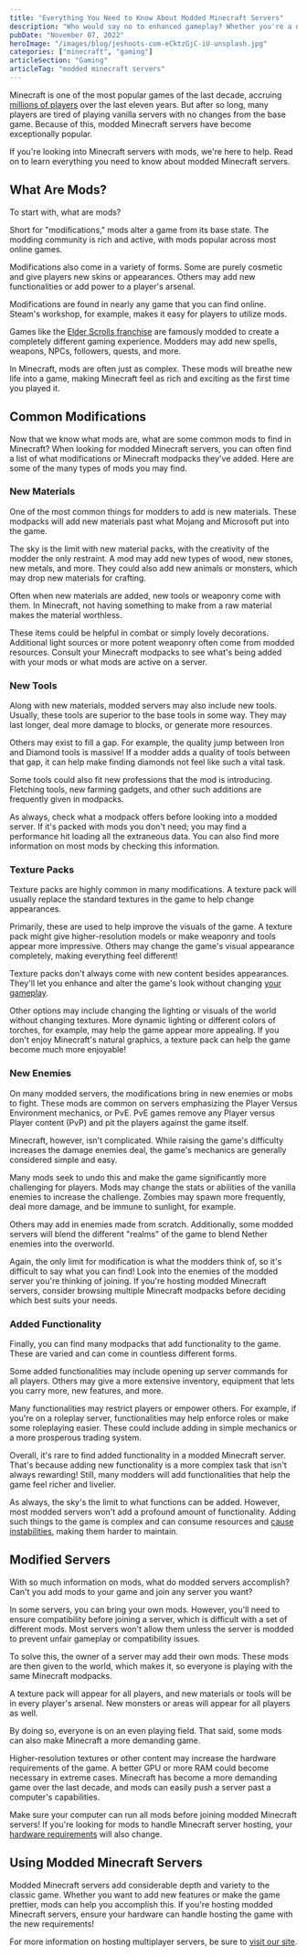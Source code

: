 ```yaml
---
title: "Everything You Need to Know About Modded Minecraft Servers"
description: "Who would say no to enhanced gameplay? Whether you're a newbie or a long-time player, here's everything you need to know about modded Minecraft servers."
pubDate: "November 07, 2022"
heroImage: "/images/blog/jeshoots-com-eCktzGjC-iU-unsplash.jpg"
categories: ["minecraft", "gaming"]
articleSection: "Gaming"
articleTag: "modded minecraft servers"
---
```


Minecraft is one of the most popular games of the last decade, accruing [millions of players](https://www.sportskeeda.com/minecraft/what-minecraft-s-current-player-count-2022) over the last eleven years. But after so long, many players are tired of playing vanilla servers with no changes from the base game. Because of this, modded Minecraft servers have become exceptionally popular.

If you're looking into Minecraft servers with mods, we're here to help. Read on to learn everything you need to know about modded Minecraft servers.

## What Are Mods?

To start with, what are mods?

Short for "modifications," mods alter a game from its base state. The modding community is rich and active, with mods popular across most online games.

Modifications also come in a variety of forms. Some are purely cosmetic and give players new skins or appearances. Others may add new functionalities or add power to a player's arsenal.

Modifications are found in nearly any game that you can find online. Steam's workshop, for example, makes it easy for players to utilize mods.

Games like the [Elder Scrolls franchise](https://www.forbes.com/sites/erikkain/2015/04/23/valve-and-bethesdas-monetized-skyrim-mods-give-content-creators-a-raw-deal/?sh=3c05e0d41ae3) are famously modded to create a completely different gaming experience. Modders may add new spells, weapons, NPCs, followers, quests, and more.

In Minecraft, mods are often just as complex. These mods will breathe new life into a game, making Minecraft feel as rich and exciting as the first time you played it.

## Common Modifications

Now that we know what mods are, what are some common mods to find in Minecraft? When looking for modded Minecraft servers, you can often find a list of what modifications or Minecraft modpacks they've added. Here are some of the many types of mods you may find.

### New Materials

One of the most common things for modders to add is new materials. These modpacks will add new materials past what Mojang and Microsoft put into the game.

The sky is the limit with new material packs, with the creativity of the modder the only restraint. A mod may add new types of wood, new stones, new metals, and more. They could also add new animals or monsters, which may drop new materials for crafting.

Often when new materials are added, new tools or weaponry come with them. In Minecraft, not having something to make from a raw material makes the material worthless.

These items could be helpful in combat or simply lovely decorations. Additional light sources or more potent weaponry often come from modded resources. Consult your Minecraft modpacks to see what's being added with your mods or what mods are active on a server.

### New Tools

Along with new materials, modded servers may also include new tools. Usually, these tools are superior to the base tools in some way. They may last longer, deal more damage to blocks, or generate more resources.

Others may exist to fill a gap. For example, the quality jump between Iron and Diamond tools is massive! If a modder adds a quality of tools between that gap, it can help make finding diamonds not feel like such a vital task.

Some tools could also fit new professions that the mod is introducing. Fletching tools, new farming gadgets, and other such additions are frequently given in modpacks.

As always, check what a modpack offers before looking into a modded server. If it's packed with mods you don't need; you may find a performance hit loading all the extraneous data. You can also find more information on most mods by checking this information.

### Texture Packs

Texture packs are highly common in many modifications. A texture pack will usually replace the standard textures in the game to help change appearances.

Primarily, these are used to help improve the visuals of the game. A texture pack might give higher-resolution models or make weaponry and tools appear more impressive. Others may change the game's visual appearance completely, making everything feel different!

Texture packs don't always come with new content besides appearances. They'll let you enhance and alter the game's look without changing [your gameplay](https://billing.aleforge.net/knowledgebase/1/Do-you-support-X-modpack).

Other options may include changing the lighting or visuals of the world without changing textures. More dynamic lighting or different colors of torches, for example, may help the game appear more appealing. If you don't enjoy Minecraft's natural graphics, a texture pack can help the game become much more enjoyable!

### New Enemies

On many modded servers, the modifications bring in new enemies or mobs to fight. These mods are common on servers emphasizing the Player Versus Environment mechanics, or PvE. PvE games remove any Player versus Player content (PvP) and pit the players against the game itself.

Minecraft, however, isn't complicated. While raising the game's difficulty increases the damage enemies deal, the game's mechanics are generally considered simple and easy.

Many mods seek to undo this and make the game significantly more challenging for players. Mods may change the stats or abilities of the vanilla enemies to increase the challenge. Zombies may spawn more frequently, deal more damage, and be immune to sunlight, for example.

Others may add in enemies made from scratch. Additionally, some modded servers will blend the different "realms" of the game to blend Nether enemies into the overworld.

Again, the only limit for modification is what the modders think of, so it's difficult to say what you can find! Look into the enemies of the modded server you're thinking of joining. If you're hosting modded Minecraft servers, consider browsing multiple Minecraft modpacks before deciding which best suits your needs.

### Added Functionality

Finally, you can find many modpacks that add functionality to the game. These are varied and can come in countless different forms.

Some added functionalities may include opening up server commands for all players. Others may give a more extensive inventory, equipment that lets you carry more, new features, and more.

Many functionalities may restrict players or empower others. For example, if you're on a roleplay server, functionalities may help enforce roles or make some roleplaying easier. These could include adding in simple mechanics or a more prosperous trading system.

Overall, it's rare to find added functionality in a modded Minecraft server. That's because adding new functionality is a more complex task that isn't always rewarding! Still, many modders will add functionalities that help the game feel richer and livelier.

As always, the sky's the limit to what functions can be added. However, most modded servers won't add a profound amount of functionality. Adding such things to the game is complex and can consume resources and [cause instabilities](https://www.techtarget.com/searchdatacenter/tip/5-common-server-issues-and-their-effects-on-operations), making them harder to maintain.

## Modified Servers

With so much information on mods, what do modded servers accomplish? Can't you add mods to your game and join any server you want?

In some servers, you can bring your own mods. However, you'll need to ensure compatibility before joining a server, which is difficult with a set of different mods. Most servers won't allow them unless the server is modded to prevent unfair gameplay or compatibility issues.

To solve this, the owner of a server may add their own mods. These mods are then given to the world, which makes it, so everyone is playing with the same Minecraft modpacks.

A texture pack will appear for all players, and new materials or tools will be in every player's arsenal. New monsters or areas will appear for all players as well.

By doing so, everyone is on an even playing field. That said, some mods can also make Minecraft a more demanding game.

Higher-resolution textures or other content may increase the hardware requirements of the game. A better GPU or more RAM could become necessary in extreme cases. Minecraft has become a more demanding game over the last decade, and mods can easily push a server past a computer's capabilities.

Make sure your computer can run all mods before joining modded Minecraft servers! If you're looking for mods to handle Minecraft server hosting, your [hardware requirements](https://aleforge.net/blog/what-is-the-best-cpu-for-minecraft-server) will also change.

## Using Modded Minecraft Servers

Modded Minecraft servers add considerable depth and variety to the classic game. Whether you want to add new features or make the game prettier, mods can help you accomplish this. If you're hosting modded Minecraft servers, ensure your hardware can handle hosting the game with the new requirements!

For more information on hosting multiplayer servers, be sure to [visit our site](https://aleforge.net/games/minecraft).
